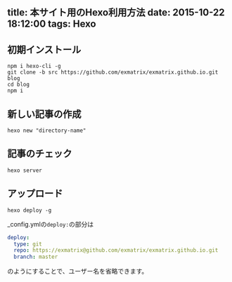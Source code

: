 title: 本サイト用のHexo利用方法
date: 2015-10-22 18:12:00
tags: Hexo
---

## 初期インストール
```console
npm i hexo-cli -g
git clone -b src https://github.com/exmatrix/exmatrix.github.io.git blog
cd blog
npm i
```

## 新しい記事の作成
```console
hexo new "directory-name"
```

## 記事のチェック
```console
hexo server
```

## アップロード
```console
hexo deploy -g
```

_config.ymlの`deploy:`の部分は
```yaml
deploy:
  type: git
  repo: https://exmatrix@github.com/exmatrix/exmatrix.github.io.git
  branch: master
```
のようにすることで、ユーザー名を省略できます。
